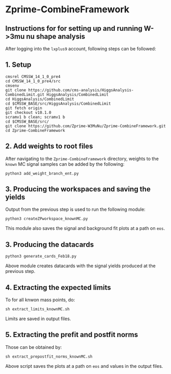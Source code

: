 # Zprime-CombineFramework

## Instructions for for setting up and running W->3mu nu shape analysis
After logging into the ```lxplus9``` account, following steps can be followed:
## 1. Setup 
```
cmsrel CMSSW_14_1_0_pre4
cd CMSSW_14_1_0_pre4/src
cmsenv
git clone https://github.com/cms-analysis/HiggsAnalysis-CombinedLimit.git HiggsAnalysis/CombinedLimit
cd HiggsAnalysis/CombinedLimit
cd $CMSSW_BASE/src/HiggsAnalysis/CombinedLimit
git fetch origin
git checkout v10.1.0
scramv1 b clean; scramv1 b
cd $CMSSW_BASE/src/
git clone https://github.com/Zprime-W3MuNu/Zprime-CombineFramework.git
cd Zprime-CombineFramework
```

## 2. Add weights to root files
After navigating to the ```Zprime-CombineFramework``` directory, weights to the ```known``` MC signal samples can be added by the following:
```
python3 add_weight_branch_ent.py
```

## 3. Producing the workspaces and saving the yields

Output from the previous step is used to run the following module:
```
python3 createZPworkspace_knownMC.py
```
This module also saves the signal and background fit plots at a path on ```eos```. 
## 3. Producing the datacards
```
python3 generate_cards_Feb18.py
```
Above module creates datacards with the signal yields produced at the previous step.

## 4. Extracting the expected limits
To for all knwon mass points, do:
```
sh extract_limits_knownMC.sh
```
Limits are saved in output files.
## 5. Extracting the prefit and postfit norms
Those can be obtained by:
```
sh extract_prepostfit_norms_knownMC.sh
```
Above script saves the plots at a path on ```eos``` and values in the output files. 


